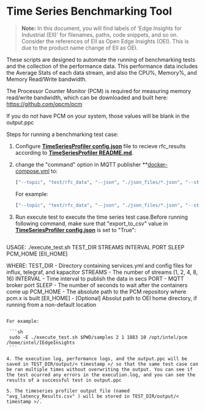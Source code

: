 # Time Series Benchmarking Tool

>**Note:** In this document, you will find labels of 'Edge Insights for Industrial (EII)' for filenames, paths, code snippets, and so on. Consider the references of EII as Open Edge Insights (OEI). This is due to the product name change of EII as OEI.

These scripts are designed to automate the running of benchmarking tests and the collection of the performance data. This performance data includes the Average Stats of each data stream, and also the CPU%, Memory%, and Memory Read/Write bandwidth.

The Processor Counter Monitor (PCM) is required for measuring memory read/write bandwidth, which can be downloaded and built here: <https://github.com/opcm/pcm>

If you do not have PCM on your system, those values will be blank in the output.ppc

Steps for running a benchmarking test case:

1. Configure **[TimeSeriesProfiler config.json](../../TimeSeriesProfiler/config.json)** file to recieve rfc_results according to **[TimeSeriesProfiler README.md](../../TimeSeriesProfiler/README.md)**.

2. change the "command" option in MQTT publisher **[docker-compose.yml](../../mqtt/publisher/docker-compose.yml) to:

     ```sh
     ["--topic", "test/rfc_data", "--json", "./json_files/*.json", "--streams", "<streams>"]
     ```

   For example:

     ```sh
     ["--topic", "test/rfc_data", "--json", "./json_files/*.json", "--streams", "1"]
     ```

3. Run execute test to execute the time series test case.Before running following command, make sure that "export_to_csv" value in **[TimeSeriesProfiler config.json](../../TimeSeriesProfiler/config.json)** is set to "True":

   ```sh

  USAGE:
   ./execute_test.sh TEST_DIR STREAMS INTERVAL PORT SLEEP PCM_HOME [EII_HOME]

  WHERE:
    TEST_DIR  - Directory containing services.yml and config files for influx, telegraf, and kapacitor
    STREAMS   - The number of streams (1, 2, 4, 8, 16)
    INTERVAL  - Time interval to publish the data in secs
    PORT      - MQTT broker port
    SLEEP     - The number of seconds to wait after the containers come up
    PCM_HOME  - The absolute path to the PCM repository where pcm.x is built
    [EII_HOME] - [Optional] Absolut path to OEI home directory, if running from a non-default location
  
   ```

   For example:

    ```sh
    sudo -E ./execute_test.sh $PWD/samples 2 1 1883 10 /opt/intel/pcm /home/intel/IEdgeInsights
    ```

4. The execution log, performance logs, and the output.ppc will be saved in TEST_DIR/output/< timestamp >/ so that the same test case can be ran multiple times without overwriting the output. You can see if the test ocurred any errors in the execution.log, and you can see the results of a successful test in output.ppc

5. The timeseries profiler output file (named "avg_latency_Results.csv" ) will be stored in TEST_DIR/output/< timestamp >/.

